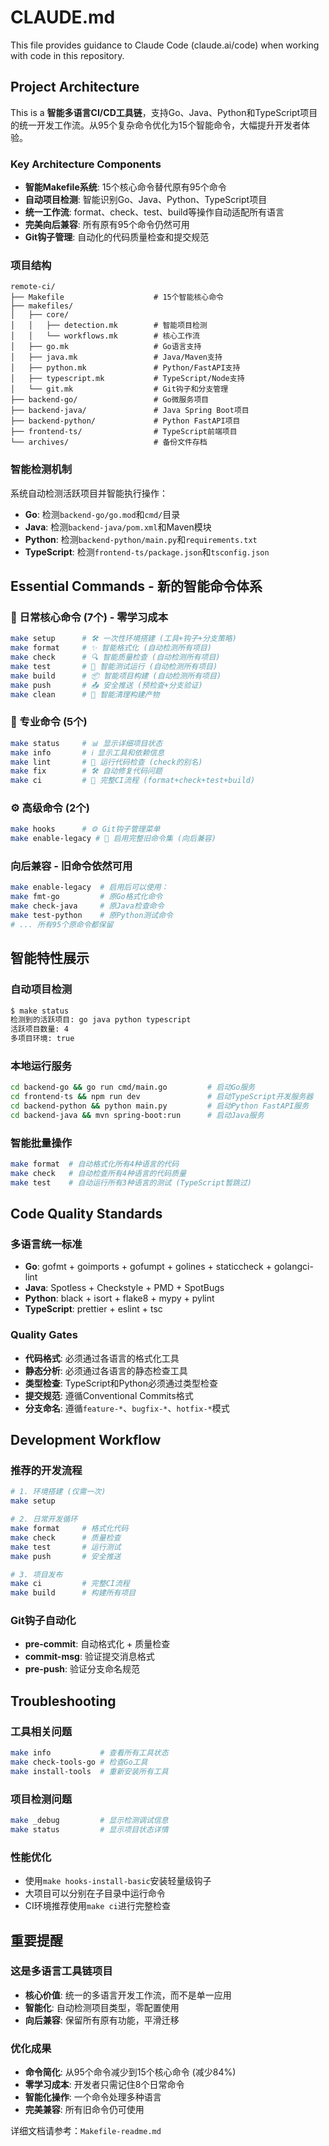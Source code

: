 # CLAUDE.md

This file provides guidance to Claude Code (claude.ai/code) when working with code in this repository.

## Project Architecture

This is a **智能多语言CI/CD工具链**，支持Go、Java、Python和TypeScript项目的统一开发工作流。从95个复杂命令优化为15个智能命令，大幅提升开发者体验。

### Key Architecture Components

- **智能Makefile系统**: 15个核心命令替代原有95个命令
- **自动项目检测**: 智能识别Go、Java、Python、TypeScript项目
- **统一工作流**: format、check、test、build等操作自动适配所有语言
- **完美向后兼容**: 所有原有95个命令仍然可用
- **Git钩子管理**: 自动化的代码质量检查和提交规范

### 项目结构

```
remote-ci/
├── Makefile                    # 15个智能核心命令
├── makefiles/
│   ├── core/
│   │   ├── detection.mk        # 智能项目检测
│   │   └── workflows.mk        # 核心工作流
│   ├── go.mk                   # Go语言支持
│   ├── java.mk                 # Java/Maven支持  
│   ├── python.mk               # Python/FastAPI支持
│   ├── typescript.mk           # TypeScript/Node支持
│   └── git.mk                  # Git钩子和分支管理
├── backend-go/                 # Go微服务项目
├── backend-java/               # Java Spring Boot项目
├── backend-python/             # Python FastAPI项目
├── frontend-ts/                # TypeScript前端项目
└── archives/                   # 备份文件存档
```

### 智能检测机制

系统自动检测活跃项目并智能执行操作：
- **Go**: 检测`backend-go/go.mod`和`cmd/`目录
- **Java**: 检测`backend-java/pom.xml`和Maven模块
- **Python**: 检测`backend-python/main.py`和`requirements.txt`
- **TypeScript**: 检测`frontend-ts/package.json`和`tsconfig.json`

## Essential Commands - 新的智能命令体系

### 🚀 日常核心命令 (7个) - 零学习成本
```bash
make setup      # 🛠️ 一次性环境搭建 (工具+钩子+分支策略)
make format     # ✨ 智能格式化 (自动检测所有项目)
make check      # 🔍 智能质量检查 (自动检测所有项目)
make test       # 🧪 智能测试运行 (自动检测所有项目)
make build      # 📦 智能项目构建 (自动检测所有项目)
make push       # 📤 安全推送 (预检查+分支验证)
make clean      # 🧹 智能清理构建产物
```

### 🔧 专业命令 (5个)
```bash
make status     # 📊 显示详细项目状态
make info       # ℹ️ 显示工具和依赖信息
make lint       # 🔧 运行代码检查 (check的别名)
make fix        # 🛠️ 自动修复代码问题
make ci         # 🤖 完整CI流程 (format+check+test+build)
```

### ⚙️ 高级命令 (2个)
```bash
make hooks      # ⚙️ Git钩子管理菜单
make enable-legacy # 🔄 启用完整旧命令集 (向后兼容)
```

### 向后兼容 - 旧命令依然可用
```bash
make enable-legacy  # 启用后可以使用：
make fmt-go         # 原Go格式化命令
make check-java     # 原Java检查命令  
make test-python    # 原Python测试命令
# ... 所有95个原命令都保留
```

## 智能特性展示

### 自动项目检测
```bash
$ make status
检测到的活跃项目: go java python typescript
活跃项目数量: 4
多项目环境: true
```

### 本地运行服务
```bash
cd backend-go && go run cmd/main.go         # 启动Go服务
cd frontend-ts && npm run dev               # 启动TypeScript开发服务器
cd backend-python && python main.py         # 启动Python FastAPI服务
cd backend-java && mvn spring-boot:run      # 启动Java服务
```

### 智能批量操作
```bash
make format  # 自动格式化所有4种语言的代码
make check   # 自动检查所有4种语言的代码质量
make test    # 自动运行所有3种语言的测试 (TypeScript暂跳过)
```

## Code Quality Standards

### 多语言统一标准
- **Go**: gofmt + goimports + gofumpt + golines + staticcheck + golangci-lint
- **Java**: Spotless + Checkstyle + PMD + SpotBugs  
- **Python**: black + isort + flake8 + mypy + pylint
- **TypeScript**: prettier + eslint + tsc

### Quality Gates
- **代码格式**: 必须通过各语言的格式化工具
- **静态分析**: 必须通过各语言的静态检查工具
- **类型检查**: TypeScript和Python必须通过类型检查
- **提交规范**: 遵循Conventional Commits格式
- **分支命名**: 遵循`feature-*`、`bugfix-*`、`hotfix-*`模式

## Development Workflow

### 推荐的开发流程
```bash
# 1. 环境搭建 (仅需一次)
make setup

# 2. 日常开发循环
make format     # 格式化代码
make check      # 质量检查
make test       # 运行测试  
make push       # 安全推送

# 3. 项目发布
make ci         # 完整CI流程
make build      # 构建所有项目
```

### Git钩子自动化
- **pre-commit**: 自动格式化 + 质量检查
- **commit-msg**: 验证提交消息格式
- **pre-push**: 验证分支命名规范

## Troubleshooting

### 工具相关问题
```bash
make info           # 查看所有工具状态
make check-tools-go # 检查Go工具
make install-tools  # 重新安装所有工具
```

### 项目检测问题
```bash
make _debug         # 显示检测调试信息
make status         # 显示项目状态详情
```

### 性能优化
- 使用`make hooks-install-basic`安装轻量级钩子
- 大项目可以分别在子目录中运行命令
- CI环境推荐使用`make ci`进行完整检查

## 重要提醒

### 这是多语言工具链项目
- **核心价值**: 统一的多语言开发工作流，而不是单一应用
- **智能化**: 自动检测项目类型，零配置使用
- **向后兼容**: 保留所有原有功能，平滑迁移

### 优化成果
- **命令简化**: 从95个命令减少到15个核心命令 (减少84%)
- **零学习成本**: 开发者只需记住8个日常命令
- **智能化操作**: 一个命令处理多种语言
- **完美兼容**: 所有旧命令仍可使用

详细文档请参考：`Makefile-readme.md`

